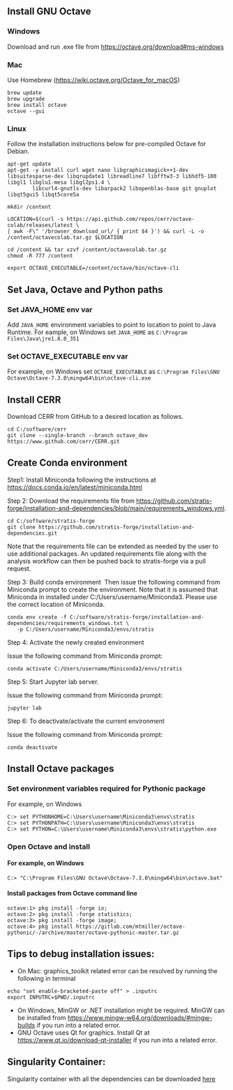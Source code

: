 ## Install GNU Octave

### Windows
Download and run .exe file from https://octave.org/download#ms-windows
### Mac
Use Homebrew (https://wiki.octave.org/Octave_for_macOS)
```
brew update
brew upgrade
brew install octave
octave --gui
```
### Linux
Follow the installation instructions below for pre-compiled Octave for Debian.
```
apt-get update
apt-get -y install curl wget nano libgraphicsmagick++1-dev libsuitesparse-dev libqrupdate1 libreadline7 libfftw3-3 libhdf5-100 libgl1 libglu1-mesa libgl2ps1.4 \
        libcurl4-gnutls-dev libarpack2 libopenblas-base git gnuplot libqt5gui5 libqt5core5a

mkdir /content

LOCATION=$(curl -s https://api.github.com/repos/cerr/octave-colab/releases/latest \
| awk -F\" '/browser_download_url/ { print $4 }') && curl -L -o /content/octavecolab.tar.gz $LOCATION
 
cd /content && tar xzvf /content/octavecolab.tar.gz
chmod -R 777 /content

export OCTAVE_EXECUTABLE=/content/octave/bin/octave-cli
```
## Set Java, Octave and Python paths
### Set JAVA_HOME env var
Add `JAVA_HOME` environment variables to point to location to point to Java Runtime. For eample, on Windows set `JAVA_HOME` as `C:\Program Files\Java\jre1.8.0_351` 

### Set OCTAVE_EXECUTABLE env var
For example, on Windows set `OCTAVE_EXECUTABLE` as `C:\Program Files\GNU Octave\Octave-7.3.0\mingw64\bin\octave-cli.exe`

## Install CERR
Download CERR from GitHub to a desired location as follows.
```
cd C:/software/cerr
git clone --single-branch --branch octave_dev https://www.github.com/cerr/CERR.git
```

## Create Conda environment 

Step1: Install Miniconda following the instructions at https://docs.conda.io/en/latest/miniconda.html

Step 2: Download the requirements file from https://github.com/stratis-forge/installation-and-dependencies/blob/main/requirements_windows.yml. 
```
cd C:/software/stratis-forge
git clone https://github.com/stratis-forge/installation-and-dependencies.git
```
Note that the requirements file can be extended as needed by the user to use additional packages. An updated requirements file along with the analysis workflow can then be pushed back to stratis-forge via a pull request.

Step 3: Build conda environment 
Then issue the following command from Miniconda prompt to create the environment. Note that it is assumed that Miniconda in installed under C:/Users/username/Miniconda3. Please use the correct location of Miniconda.
```
conda env create -f C:/software/stratis-forge/installation-and-dependencies/requirements_windows.txt \
   -p C:/Users/username/Miniconda3/envs/stratis
```

Step 4: Activate the newly created environment

Issue the following command from Miniconda prompt:
```
conda activate C:/Users/username/Miniconda3/envs/stratis
```

Step 5: Start Jupyter lab server.

Issue the following command from Miniconda prompt:
```
jupyter lab
```

Step 6: To deactivate/activate the current environment

Issue the following command from Miniconda prompt:
```
conda deactivate
```

## Install Octave packages

### Set environment variables required for Pythonic package
For example, on Windows
```
C:> set PYTHONHOME=C:\Users\username\Miniconda3\envs\stratis
C:> set PYTHONPATH=C:\Users\username\Miniconda3\envs\stratis
C:> set PYTHON=C:\Users\username\Miniconda3\envs\stratis\python.exe
```

### Open Octave and install
#### For example, on Windows
`C:> "C:\Program Files\GNU Octave\Octave-7.3.0\mingw64\bin\octave.bat" `
#### Install packages from Octave command line
```
octave:1> pkg install -forge io;
octave:2> pkg install -forge statistics; 
octave:3> pkg install -forge image;
octave:4> pkg install https://gitlab.com/mtmiller/octave-pythonic/-/archive/master/octave-pythonic-master.tar.gz
```


## Tips to debug installation issues:
* On Mac: graphics_toolkit related error can be resolved by running the following in terminal
```
echo "set enable-bracketed-paste off" > .inputrc
export INPUTRC=$PWD/.inputrc
```
* On Windows, MinGW or .NET installation might be required. MinGW can be installed from https://www.mingw-w64.org/downloads/#mingw-builds if you run into a related error. 
* GNU Octave uses Qt for graphics. Install Qt at https://www.qt.io/download-qt-installer if you run into a related error.

## Singularity Container:
Singularity container with all the dependencies can be downloaded [here](http://mskbox...)
